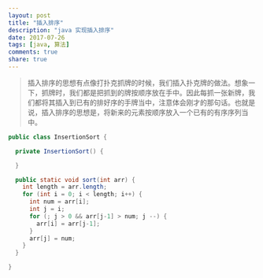 ```yaml
---
layout: post
title: "插入排序"
description: "java 实现插入排序"
date: 2017-07-26
tags: [java, 算法]
comments: true
share: true
---
```


> 插入排序的思想有点像打扑克抓牌的时候，我们插入扑克牌的做法。想象一下，抓牌时，我们都是把抓到的牌按顺序放在手中。因此每抓一张新牌，我们都将其插入到已有的排好序的手牌当中，注意体会刚才的那句话。也就是说，插入排序的思想是，将新来的元素按顺序放入一个已有的有序序列当中。

```java
public class InsertionSort {

  private InsertionSort() {

  }

  public static void sort(int arr) {
    int length = arr.length;
    for (int i = 0; i < length; i++) {
      int num = arr[i];
      int j = i;
      for (; j > 0 && arr[j-1] > num; j --) {
        arr[i] = arr[j-1];
      }
      arr[j] = num;
    }
  }

}
```
